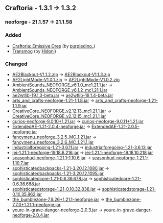 ## Craftoria - 1.3.1 -> 1.3.2

### neoforge - 21.1.57 -> 21.1.58

### Added

  * [Craftoria: Emissive Ores](https://www.curseforge.com/minecraft/texture-packs/craftoria-emissive-ores) (by [purpledino_](https://www.curseforge.com/members/purpledino_/projects))
  * [Transmog](https://www.curseforge.com/minecraft/mc-mods/transmog) (by [Hidoni](https://www.curseforge.com/members/Hidoni/projects))

### Changed

  * [AE2Blackout-V1.1.2.zip](https://www.curseforge.com/minecraft/texture-packs/ae2-blackout/files/5736487) -> [AE2Blackout-V1.1.3.zip](https://www.curseforge.com/minecraft/texture-packs/ae2-blackout/files/5743511)
  * [AE2LightMode-V1.0.1.zip](https://www.curseforge.com/minecraft/texture-packs/ae2-light-mode/files/5557314) -> [AE2LightMode-V1.0.2.zip](https://www.curseforge.com/minecraft/texture-packs/ae2-light-mode/files/5745937)
  * [AmbientSounds_NEOFORGE_v6.1.0_mc1.21.1.jar](https://www.curseforge.com/minecraft/mc-mods/ambientsounds/files/5716117) -> [AmbientSounds_NEOFORGE_v6.1.2_mc1.21.1.jar](https://www.curseforge.com/minecraft/mc-mods/ambientsounds/files/5744185)
  * [ae2wtlib-19.1.3-beta.jar](https://www.curseforge.com/minecraft/mc-mods/applied-energistics-2-wireless-terminals/files/5602260) -> [ae2wtlib-19.1.4-beta.jar](https://www.curseforge.com/minecraft/mc-mods/applied-energistics-2-wireless-terminals/files/5749035)
  * [arts_and_crafts-neoforge-1.21-1.1.8.jar](https://www.curseforge.com/minecraft/mc-mods/artsandcrafts/files/5579915) -> [arts_and_crafts-neoforge-1.21-1.1.9.jar](https://www.curseforge.com/minecraft/mc-mods/artsandcrafts/files/5744400)
  * [CreativeCore_NEOFORGE_v2.12.13_mc1.21.1.jar](https://www.curseforge.com/minecraft/mc-mods/creativecore/files/5733669) -> [CreativeCore_NEOFORGE_v2.12.15_mc1.21.1.jar](https://www.curseforge.com/minecraft/mc-mods/creativecore/files/5743442)
  * [curios-neoforge-9.0.10+1.21.jar](https://www.curseforge.com/minecraft/mc-mods/curios-continuation/files/5727519) -> [curios-neoforge-9.0.11+1.21.jar](https://www.curseforge.com/minecraft/mc-mods/curios-continuation/files/5747224)
  * [ExtendedAE-1.21-2.0.4-neoforge.jar](https://www.curseforge.com/minecraft/mc-mods/ex-pattern-provider/files/5722244) -> [ExtendedAE-1.21-2.0.5-neoforge.jar](https://www.curseforge.com/minecraft/mc-mods/ex-pattern-provider/files/5741581)
  * [fancymenu_neoforge_3.2.5_MC_1.21.jar](https://www.curseforge.com/minecraft/mc-mods/fancymenu/files/5453431) -> [fancymenu_neoforge_3.2.6_MC_1.21.1.jar](https://www.curseforge.com/minecraft/mc-mods/fancymenu/files/5749038)
  * [industrialforegoing-1.21-3.6.11.jar](https://www.curseforge.com/minecraft/mc-mods/industrial-foregoing/files/5737890) -> [industrialforegoing-1.21-3.6.13.jar](https://www.curseforge.com/minecraft/mc-mods/industrial-foregoing/files/5745699)
  * [jei-1.21.1-neoforge-19.18.8.216.jar](https://www.curseforge.com/minecraft/mc-mods/jei/files/5739386) -> [jei-1.21.1-neoforge-19.18.10.218.jar](https://www.curseforge.com/minecraft/mc-mods/jei/files/5745660)
  * [seasonhud-neoforge-1.21.1-1.10.6.jar](https://www.curseforge.com/minecraft/mc-mods/seasonhud/files/5727405) -> [seasonhud-neoforge-1.21.1-1.10.7.jar](https://www.curseforge.com/minecraft/mc-mods/seasonhud/files/5744108)
  * [sophisticatedbackpacks-1.21-3.20.12.1080.jar](https://www.curseforge.com/minecraft/mc-mods/sophisticated-backpacks/files/5735481) -> [sophisticatedbackpacks-1.21-3.20.12.1095.jar](https://www.curseforge.com/minecraft/mc-mods/sophisticated-backpacks/files/5747656)
  * [sophisticatedcore-1.21-0.6.36.678.jar](https://www.curseforge.com/minecraft/mc-mods/sophisticated-core/files/5741324) -> [sophisticatedcore-1.21-0.6.36.688.jar](https://www.curseforge.com/minecraft/mc-mods/sophisticated-core/files/5747657)
  * [sophisticatedstorage-1.21-0.10.32.838.jar](https://www.curseforge.com/minecraft/mc-mods/sophisticated-storage/files/5741329) -> [sophisticatedstorage-1.21-0.10.35.862.jar](https://www.curseforge.com/minecraft/mc-mods/sophisticated-storage/files/5747660)
  * [the_bumblezone-7.6.26+1.21.1-neoforge.jar](https://www.curseforge.com/minecraft/mc-mods/the-bumblezone-forge/files/5651599) -> [the_bumblezone-7.7.0+1.21.1-neoforge.jar](https://www.curseforge.com/minecraft/mc-mods/the-bumblezone-forge/files/5746098)
  * [youre-in-grave-danger-neoforge-2.0.3.jar](https://www.curseforge.com/minecraft/mc-mods/youre-in-grave-danger/files/5659919) -> [youre-in-grave-danger-neoforge-2.0.4.jar](https://www.curseforge.com/minecraft/mc-mods/youre-in-grave-danger/files/5748762)

